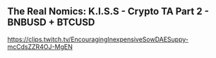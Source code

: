 ## The Real Nomics: K.I.S.S - Crypto TA Part 2 - BNBUSD + BTCUSD

<https://clips.twitch.tv/EncouragingInexpensiveSowDAESuppy-mcCdsZZR4OJ-MgEN>
